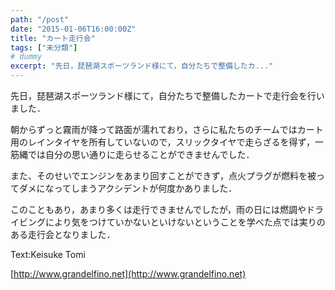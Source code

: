 ```yaml
---
path: "/post"
date: "2015-01-06T16:00:00Z"
title: "カート走行会"
tags: ["未分類"]
# dummy
excerpt: "先日，琵琶湖スポーツランド様にて，自分たちで整備したカ..."
---
```




[](06-1.jpg)

先日，琵琶湖スポーツランド様にて，自分たちで整備したカートで走行会を行いました．

朝からずっと霧雨が降って路面が濡れており，さらに私たちのチームではカート用のレインタイヤを所有していないので，スリックタイヤで走らざるを得ず，一筋縄では自分の思い通りに走らせることができませんでした．

また、そのせいでエンジンをあまり回すことができず，点火プラグが燃料を被ってダメになってしまうアクシデントが何度かありました．

このこともあり，あまり多くは走行できませんでしたが，雨の日には燃調やドライビングにより気をつけていかないといけないということを学べた点では実りのある走行会となりました．

Text:Keisuke Tomi

[http://www.grandelfino.net](http://www.grandelfino.net)

